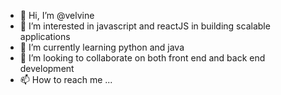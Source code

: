 - 👋 Hi, I’m @velvine
- 👀 I’m interested in javascript and reactJS in building scalable applications
- 🌱 I’m currently learning python and java
- 💞️ I’m looking to collaborate on both front end and back end development
- 📫 How to reach me ...

<!---
velvine/velvine is a ✨ special ✨ repository because its `README.md` (this file) appears on your GitHub profile.
You can click the Preview link to take a look at your changes.
--->

